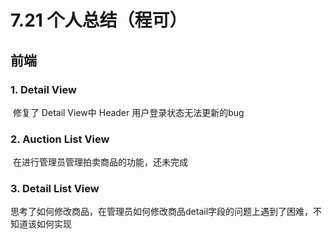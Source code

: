 # 7.21 个人总结（程可）

## 前端

### 1. Detail View

​	修复了 Detail View中 Header 用户登录状态无法更新的bug

### 2. Auction List View

​	在进行管理员管理拍卖商品的功能，还未完成

### 3. Detail List View

​	思考了如何修改商品，在管理员如何修改商品detail字段的问题上遇到了困难，不知道该如何实现